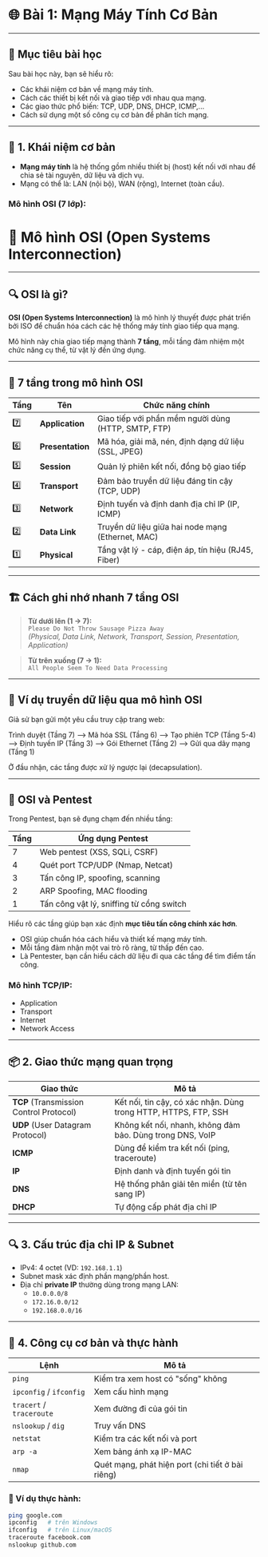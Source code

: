 # 🌐 Bài 1: Mạng Máy Tính Cơ Bản

---

## 📘 Mục tiêu bài học

Sau bài học này, bạn sẽ hiểu rõ:

- Các khái niệm cơ bản về mạng máy tính.
- Cách các thiết bị kết nối và giao tiếp với nhau qua mạng.
- Các giao thức phổ biến: TCP, UDP, DNS, DHCP, ICMP,...
- Cách sử dụng một số công cụ cơ bản để phân tích mạng.

---

## 🧠 1. Khái niệm cơ bản

- **Mạng máy tính** là hệ thống gồm nhiều thiết bị (host) kết nối với nhau để chia sẻ tài nguyên, dữ liệu và dịch vụ.
- Mạng có thể là: LAN (nội bộ), WAN (rộng), Internet (toàn cầu).

### Mô hình OSI (7 lớp):
# 🧱 Mô hình OSI (Open Systems Interconnection)

---

## 🔍 OSI là gì?

**OSI (Open Systems Interconnection)** là mô hình lý thuyết được phát triển bởi ISO để chuẩn hóa cách các hệ thống máy tính giao tiếp qua mạng.

Mô hình này chia giao tiếp mạng thành **7 tầng**, mỗi tầng đảm nhiệm một chức năng cụ thể, từ vật lý đến ứng dụng.

---

## 🧱 7 tầng trong mô hình OSI

| Tầng | Tên | Chức năng chính |
|------|-----|------------------|
| 7️⃣ | **Application** | Giao tiếp với phần mềm người dùng (HTTP, SMTP, FTP) |
| 6️⃣ | **Presentation** | Mã hóa, giải mã, nén, định dạng dữ liệu (SSL, JPEG) |
| 5️⃣ | **Session** | Quản lý phiên kết nối, đồng bộ giao tiếp |
| 4️⃣ | **Transport** | Đảm bảo truyền dữ liệu đáng tin cậy (TCP, UDP) |
| 3️⃣ | **Network** | Định tuyến và định danh địa chỉ IP (IP, ICMP) |
| 2️⃣ | **Data Link** | Truyền dữ liệu giữa hai node mạng (Ethernet, MAC) |
| 1️⃣ | **Physical** | Tầng vật lý - cáp, điện áp, tín hiệu (RJ45, Fiber) |

---

## 🏗 Cách ghi nhớ nhanh 7 tầng OSI

> **Từ dưới lên (1 → 7):**  
> `Please Do Not Throw Sausage Pizza Away`  
> *(Physical, Data Link, Network, Transport, Session, Presentation, Application)*

> **Từ trên xuống (7 → 1):**  
> `All People Seem To Need Data Processing`

---

## 🔄 Ví dụ truyền dữ liệu qua mô hình OSI

Giả sử bạn gửi một yêu cầu truy cập trang web:

Trình duyệt (Tầng 7) --> Mã hóa SSL (Tầng 6) --> Tạo phiên TCP (Tầng 5-4)
--> Định tuyến IP (Tầng 3) --> Gói Ethernet (Tầng 2) --> Gửi qua dây mạng (Tầng 1)


Ở đầu nhận, các tầng được xử lý ngược lại (decapsulation).

---

## 🔐 OSI và Pentest

Trong Pentest, bạn sẽ đụng chạm đến nhiều tầng:

| Tầng | Ứng dụng Pentest |
|------|------------------|
| 7 | Web pentest (XSS, SQLi, CSRF) |
| 4 | Quét port TCP/UDP (Nmap, Netcat) |
| 3 | Tấn công IP, spoofing, scanning |
| 2 | ARP Spoofing, MAC flooding |
| 1 | Tấn công vật lý, sniffing từ cổng switch |

Hiểu rõ các tầng giúp bạn xác định **mục tiêu tấn công chính xác hơn**.
 
- OSI giúp chuẩn hóa cách hiểu và thiết kế mạng máy tính.
- Mỗi tầng đảm nhận một vai trò rõ ràng, từ thấp đến cao.
- Là Pentester, bạn cần hiểu cách dữ liệu đi qua các tầng để tìm điểm tấn công.
 

### Mô hình TCP/IP:
- Application
- Transport
- Internet
- Network Access

---

## 📦 2. Giao thức mạng quan trọng

| Giao thức | Mô tả |
|----------|-------|
| **TCP** (Transmission Control Protocol) | Kết nối, tin cậy, có xác nhận. Dùng trong HTTP, HTTPS, FTP, SSH |
| **UDP** (User Datagram Protocol) | Không kết nối, nhanh, không đảm bảo. Dùng trong DNS, VoIP |
| **ICMP** | Dùng để kiểm tra kết nối (ping, traceroute) |
| **IP** | Định danh và định tuyến gói tin |
| **DNS** | Hệ thống phân giải tên miền (từ tên sang IP) |
| **DHCP** | Tự động cấp phát địa chỉ IP |

---

## 🔍 3. Cấu trúc địa chỉ IP & Subnet

- IPv4: 4 octet (VD: `192.168.1.1`)
- Subnet mask xác định phần mạng/phần host.
- Địa chỉ **private IP** thường dùng trong mạng LAN:
  - `10.0.0.0/8`
  - `172.16.0.0/12`
  - `192.168.0.0/16`

---

## 📡 4. Công cụ cơ bản và thực hành

| Lệnh | Mô tả |
|------|------|
| `ping` | Kiểm tra xem host có "sống" không |
| `ipconfig` / `ifconfig` | Xem cấu hình mạng |
| `tracert` / `traceroute` | Xem đường đi của gói tin |
| `nslookup` / `dig` | Truy vấn DNS |
| `netstat` | Kiểm tra các kết nối và port |
| `arp -a` | Xem bảng ánh xạ IP-MAC |
| `nmap` | Quét mạng, phát hiện port (chi tiết ở bài riêng) |

### 🔧 Ví dụ thực hành:

```bash
ping google.com
ipconfig   # trên Windows
ifconfig   # trên Linux/macOS
traceroute facebook.com
nslookup github.com
